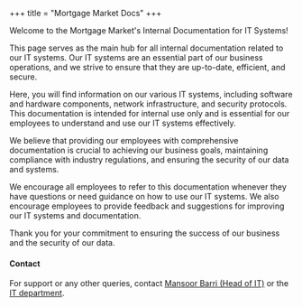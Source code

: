 +++
title = "Mortgage Market Docs"
+++

Welcome to the Mortgage Market's Internal Documentation for IT Systems!

This page serves as the main hub for all internal documentation related to our IT systems. Our IT systems are an essential part of our business operations, and we strive to ensure that they are up-to-date, efficient, and secure.

Here, you will find information on our various IT systems, including software and hardware components, network infrastructure, and security protocols. This documentation is intended for internal use only and is essential for our employees to understand and use our IT systems effectively.

We believe that providing our employees with comprehensive documentation is crucial to achieving our business goals, maintaining compliance with industry regulations, and ensuring the security of our data and systems.

We encourage all employees to refer to this documentation whenever they have questions or need guidance on how to use our IT systems. We also encourage employees to provide feedback and suggestions for improving our IT systems and documentation.

Thank you for your commitment to ensuring the success of our business and the security of our data.

#### Contact
For support or any other queries, contact [Mansoor Barri (Head of IT)](mailto:mansoorb@mortgagemarket.uk.com) or the [IT department](mailto:IT@mortgagemarket.uk.com).